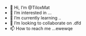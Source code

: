 - 👋 Hi, I’m @TiloxMat
- 👀 I’m interested in ...
- 🌱 I’m currently learning ..
- 💞️ I’m looking to collaborate on .dfd
- 📫 How to reach me ...ewewqe

<!---k
TiloxMat/TiloxMat is a ✨ special ✨ repository because its `README.md` (this file) appears on your GitHub profile.
You can click the Preview link to take a look at your changes.
--->
